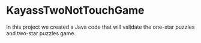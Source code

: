 # KayassTwoNotTouchGame
In this project we created a Java code that will validate the one-star puzzles and two-star puzzles game.
